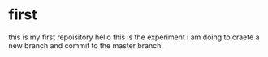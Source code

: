 # first
this is my first repoisitory
hello this is the experiment i am doing to craete a new branch and commit to the master branch.
